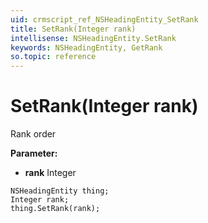 ```yaml
---
uid: crmscript_ref_NSHeadingEntity_SetRank
title: SetRank(Integer rank)
intellisense: NSHeadingEntity.SetRank
keywords: NSHeadingEntity, GetRank
so.topic: reference
---
```


# SetRank(Integer rank)

Rank order 

**Parameter:** 
 - **rank** Integer

```crmscript
NSHeadingEntity thing;
Integer rank;
thing.SetRank(rank);
```

